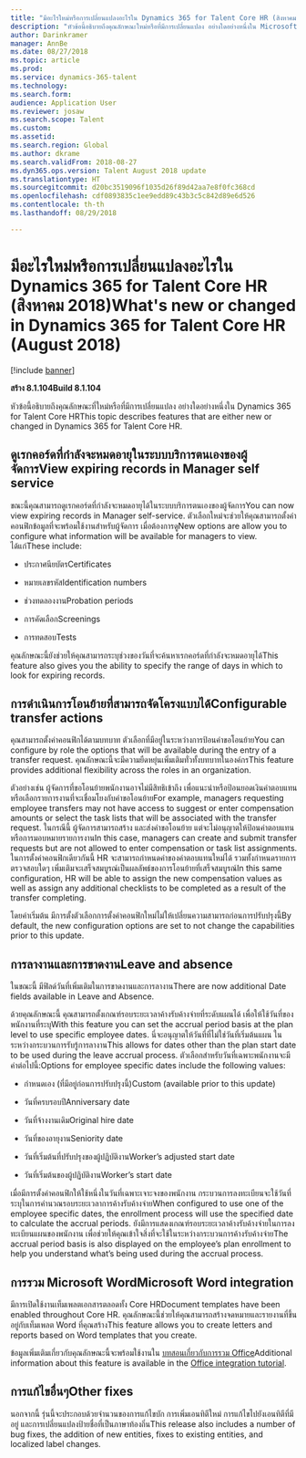 ```yaml
---
title: "มีอะไรใหม่หรือการเปลี่ยนแปลงอะไรใน Dynamics 365 for Talent Core HR (สิงหาคม 2018)"
description: "หัวข้อนี้อธิบายถึงคุณลักษณะใหม่หรือที่มีการเปลี่ยนแปลง อย่างใดอย่างหนึ่งใน Microsoft Dynamics 365 for Talent Core HR"
author: Darinkramer
manager: AnnBe
ms.date: 08/27/2018
ms.topic: article
ms.prod: 
ms.service: dynamics-365-talent
ms.technology: 
ms.search.form: 
audience: Application User
ms.reviewer: josaw
ms.search.scope: Talent
ms.custom: 
ms.assetid: 
ms.search.region: Global
ms.author: dkrame
ms.search.validFrom: 2018-08-27
ms.dyn365.ops.version: Talent August 2018 update
ms.translationtype: HT
ms.sourcegitcommit: d20bc3519096f1035d26f89d42aa7e8f0fc368cd
ms.openlocfilehash: cdf0893835c1ee9edd89c43b3c5c842d89e6d526
ms.contentlocale: th-th
ms.lasthandoff: 08/29/2018

---
```


# <a name="whats-new-or-changed-in-dynamics-365-for-talent-core-hr-august-2018"></a><span data-ttu-id="1f50b-103">มีอะไรใหม่หรือการเปลี่ยนแปลงอะไรใน Dynamics 365 for Talent Core HR (สิงหาคม 2018)</span><span class="sxs-lookup"><span data-stu-id="1f50b-103">What's new or changed in Dynamics 365 for Talent Core HR (August 2018)</span></span>

[!include [banner](includes/banner.md)]

<span data-ttu-id="1f50b-104">**สร้าง 8.1.104**</span><span class="sxs-lookup"><span data-stu-id="1f50b-104">**Build 8.1.104**</span></span>

<span data-ttu-id="1f50b-105">หัวข้อนี้อธิบายถึงคุณลักษณะที่ใหม่หรือที่มีการเปลี่ยนแปลง อย่างใดอย่างหนึ่งใน Dynamics 365 for Talent Core HR</span><span class="sxs-lookup"><span data-stu-id="1f50b-105">This topic describes features that are either new or changed in Dynamics 365 for Talent Core HR.</span></span>

## <a name="view-expiring-records-in-manager-self-service"></a><span data-ttu-id="1f50b-106">ดูเรกคอร์ดที่กำลังจะหมดอายุในระบบบริการตนเองของผู้จัดการ</span><span class="sxs-lookup"><span data-stu-id="1f50b-106">View expiring records in Manager self service</span></span>

<span data-ttu-id="1f50b-107">ขณะนี้คุณสามารถดูเรกคอร์ดที่กำลังจะหมดอายุได้ในระบบบริการตนเองของผู้จัดการ</span><span class="sxs-lookup"><span data-stu-id="1f50b-107">You can now view expiring records in Manager self-service.</span></span> <span data-ttu-id="1f50b-108">ตัวเลือกใหม่จะช่วยให้คุณสามารถตั้งค่าคอนฟิกข้อมูลที่จะพร้อมใช้งานสำหรับผู้จัดการ เมื่อต้องการดู</span><span class="sxs-lookup"><span data-stu-id="1f50b-108">New options are allow you to configure what information will be available for managers to view.</span></span> <span data-ttu-id="1f50b-109">ได้แก่</span><span class="sxs-lookup"><span data-stu-id="1f50b-109">These include:</span></span>

-   <span data-ttu-id="1f50b-110">ประกาศนียบัตร</span><span class="sxs-lookup"><span data-stu-id="1f50b-110">Certificates</span></span>

-   <span data-ttu-id="1f50b-111">หมายเลขรหัส</span><span class="sxs-lookup"><span data-stu-id="1f50b-111">Identification numbers</span></span>

-   <span data-ttu-id="1f50b-112">ช่วงทดลองงาน</span><span class="sxs-lookup"><span data-stu-id="1f50b-112">Probation periods</span></span>

-   <span data-ttu-id="1f50b-113">การคัดเลือก</span><span class="sxs-lookup"><span data-stu-id="1f50b-113">Screenings</span></span>

-   <span data-ttu-id="1f50b-114">การทดสอบ</span><span class="sxs-lookup"><span data-stu-id="1f50b-114">Tests</span></span>

<span data-ttu-id="1f50b-115">คุณลักษณะนี้ยังช่วยให้คุณสามารถระบุช่วงของวันที่จะค้นหาเรกคอร์ดที่กำลังจะหมดอายุได้</span><span class="sxs-lookup"><span data-stu-id="1f50b-115">This feature also gives you the ability to specify the range of days in which to look for expiring records.</span></span>

## <a name="configurable-transfer-actions"></a><span data-ttu-id="1f50b-116">การดำเนินการโอนย้ายที่สามารถจัดโครงแบบได้</span><span class="sxs-lookup"><span data-stu-id="1f50b-116">Configurable transfer actions</span></span>

<span data-ttu-id="1f50b-117">คุณสามารถตั้งค่าคอนฟิกได้ตามบทบาท ตัวเลือกที่มีอยู่ในระหว่างการป้อนคำขอโอนย้าย</span><span class="sxs-lookup"><span data-stu-id="1f50b-117">You can configure by role the options that will be available during the entry of a transfer request.</span></span> <span data-ttu-id="1f50b-118">คุณลักษณะนี้จะมีความยืดหยุ่นเพิ่มเติมทั่วทั้งบทบาทในองค์กร</span><span class="sxs-lookup"><span data-stu-id="1f50b-118">This feature provides additional flexibility across the roles in an organization.</span></span>

<span data-ttu-id="1f50b-119">ตัวอย่างเช่น ผู้จัดการที่ขอโอนย้ายพนักงานอาจไม่มีสิทธิเข้าถึง เพื่อแนะนำหรือป้อนยอดเงินค่าตอบแทน หรือเลือกรายการงานที่จะเชื่อมโยงกับคำขอโอนย้าย</span><span class="sxs-lookup"><span data-stu-id="1f50b-119">For example, managers requesting employee transfers may not have access to suggest or enter compensation amounts or select the task lists that will be associated with the transfer request.</span></span> <span data-ttu-id="1f50b-120">ในกรณีนี้ ผู้จัดการสามารถสร้าง และส่งคำขอโอนย้าย แต่จะไม่อนุญาตให้ป้อนค่าตอบแทนหรือการมอบหมายรายการงาน</span><span class="sxs-lookup"><span data-stu-id="1f50b-120">In this case, managers can create and submit transfer requests but are not allowed to enter compensation or task list assignments.</span></span> <span data-ttu-id="1f50b-121">ในการตั้งค่าคอนฟิกเดียวกันนี้ HR จะสามารถกำหนดค่าของค่าตอบแทนใหม่ได้ รวมทั้งกำหนดรายการตรวจสอบใดๆ เพิ่มเติมจะเสร็จสมบูรณ์เป็นผลลัพธ์ของการโอนย้ายที่เสร็จสมบูรณ์</span><span class="sxs-lookup"><span data-stu-id="1f50b-121">In this same configuration, HR will be able to assign the new compensation values as well as assign any additional checklists to be completed as a result of the transfer completing.</span></span>

<span data-ttu-id="1f50b-122">โดยค่าเริ่มต้น มีการตั้งตัวเลือกการตั้งค่าคอนฟิกใหม่ไม่ให้เปลี่ยนความสามารถก่อนการปรับปรุงนี้</span><span class="sxs-lookup"><span data-stu-id="1f50b-122">By default, the new configuration options are set to not change the capabilities prior to this update.</span></span>

## <a name="leave-and-absence"></a><span data-ttu-id="1f50b-123">การลางานและการขาดงาน</span><span class="sxs-lookup"><span data-stu-id="1f50b-123">Leave and absence</span></span>

<span data-ttu-id="1f50b-124">ในขณะนี้ มีฟิลด์วันที่เพิ่มเติมในการขาดงานและการลางาน</span><span class="sxs-lookup"><span data-stu-id="1f50b-124">There are now additional Date fields available in Leave and Absence.</span></span>

<span data-ttu-id="1f50b-125">ด้วยคุณลักษณะนี้ คุณสามารถตั้งเกณฑ์รอบระยะเวลาค้างรับค้างจ่ายที่ระดับแผนได้ เพื่อให้ใช้วันที่ของพนักงานที่ระบุ</span><span class="sxs-lookup"><span data-stu-id="1f50b-125">With this feature you can set the accrual period basis at the plan level to use specific employee dates.</span></span> <span data-ttu-id="1f50b-126">นี่จะอนุญาตให้วันที่ที่ไม่ใช่วันที่เริ่มต้นแผน ในระหว่างกระบวนการรับรู้การลางาน</span><span class="sxs-lookup"><span data-stu-id="1f50b-126">This allows for dates other than the plan start date to be used during the leave accrual process.</span></span> <span data-ttu-id="1f50b-127">ตัวเลือกสำหรับวันที่เฉพาะพนักงานจะมีค่าต่อไปนี้:</span><span class="sxs-lookup"><span data-stu-id="1f50b-127">Options for employee specific dates include the following values:</span></span>

-   <span data-ttu-id="1f50b-128">กำหนดเอง (ที่มีอยู่ก่อนการปรับปรุงนี้)</span><span class="sxs-lookup"><span data-stu-id="1f50b-128">Custom (available prior to this update)</span></span>

-   <span data-ttu-id="1f50b-129">วันที่ครบรอบปี</span><span class="sxs-lookup"><span data-stu-id="1f50b-129">Anniversary date</span></span>

-   <span data-ttu-id="1f50b-130">วันที่จ้างงานเดิม</span><span class="sxs-lookup"><span data-stu-id="1f50b-130">Original hire date</span></span>

-   <span data-ttu-id="1f50b-131">วันที่ของอายุงาน</span><span class="sxs-lookup"><span data-stu-id="1f50b-131">Seniority date</span></span>

-   <span data-ttu-id="1f50b-132">วันที่เริ่มต้นที่ปรับปรุงของผู้ปฏิบัติงาน</span><span class="sxs-lookup"><span data-stu-id="1f50b-132">Worker’s adjusted start date</span></span>

-   <span data-ttu-id="1f50b-133">วันที่เริ่มต้นของผู้ปฏิบัติงาน</span><span class="sxs-lookup"><span data-stu-id="1f50b-133">Worker’s start date</span></span>

<span data-ttu-id="1f50b-134">เมื่อมีการตั้งค่าคอนฟิกให้ใช้หนึ่งในวันที่เฉพาะเจาะจงของพนักงาน กระบวนการลงทะเบียนจะใช้วันที่ระบุในการคำนวณรอบระยะเวลาการค้างรับค้างจ่าย</span><span class="sxs-lookup"><span data-stu-id="1f50b-134">When configured to use one of the employee specific dates, the enrollment process will use the specified date to calculate the accrual periods.</span></span> <span data-ttu-id="1f50b-135">ยังมีการแสดงเกณฑ์รอบระยะเวลาค้างรับค้างจ่ายในการลงทะเบียนแผนของพนักงาน เพื่อช่วยให้คุณเข้าใจสิ่งที่จะใช้ในระหว่างกระบวนการค้างรับค้างจ่าย</span><span class="sxs-lookup"><span data-stu-id="1f50b-135">The accrual period basis is also displayed on the employee’s plan enrollment to help you understand what’s being used during the accrual process.</span></span>

## <a name="microsoft-word-integration"></a><span data-ttu-id="1f50b-136">การรวม Microsoft Word</span><span class="sxs-lookup"><span data-stu-id="1f50b-136">Microsoft Word integration</span></span>

<span data-ttu-id="1f50b-137">มีการเปิดใช้งานเท็มเพลตเอกสารตลอดทั้ง Core HR</span><span class="sxs-lookup"><span data-stu-id="1f50b-137">Document templates have been enabled throughout Core HR.</span></span> <span data-ttu-id="1f50b-138">คุณลักษณะนี้ช่วยให้คุณสามารถสร้างจดหมายและรายงานที่ขึ้นอยู่กับเท็มเพลต Word ที่คุณสร้าง</span><span class="sxs-lookup"><span data-stu-id="1f50b-138">This feature allows you to create letters and reports based on Word templates that you create.</span></span>

<span data-ttu-id="1f50b-139">ข้อมูลเพิ่มเติมเกี่ยวกับคุณลักษณะนี้จะพร้อมใช้งานใน [บทสอนเกี่ยวกับการรวม Office](https://docs.microsoft.com/en-us/dynamics365/unified-operations/dev-itpro/office-integration/office-integration-tutorial?toc=/dynamics365/unified-operations/talent/toc.json)</span><span class="sxs-lookup"><span data-stu-id="1f50b-139">Additional information about this feature is available in the [Office integration tutorial](https://docs.microsoft.com/en-us/dynamics365/unified-operations/dev-itpro/office-integration/office-integration-tutorial?toc=/dynamics365/unified-operations/talent/toc.json).</span></span>


## <a name="other-fixes"></a><span data-ttu-id="1f50b-140">การแก้ไขอื่นๆ</span><span class="sxs-lookup"><span data-stu-id="1f50b-140">Other fixes</span></span>

<span data-ttu-id="1f50b-141">นอกจากนี้ รุ่นนี้จะประกอบด้วยจำนวนของการแก้ไขบัก การเพิ่มเอนทิตีใหม่ การแก้ไขไปยังเอนทิตีที่มีอยู่ และการเปลี่ยนแปลงป้ายชื่อที่เป็นภาษาท้องถิ่น</span><span class="sxs-lookup"><span data-stu-id="1f50b-141">This release also includes a number of bug fixes, the addition of new entities, fixes to existing entities, and localized label changes.</span></span>

